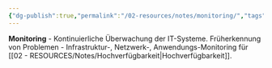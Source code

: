 ```yaml
---
{"dg-publish":true,"permalink":"/02-resources/notes/monitoring/","tags":["früherkennung/probleme","sicherheit/it-sicherheit","überwachung/systeme"],"noteIcon":"","updated":"2025-09-27T01:32:43.000+02:00"}
---
```



**Monitoring** - Kontinuierliche Überwachung der IT-Systeme.
Früherkennung von Problemen - Infrastruktur-, Netzwerk-, Anwendungs-Monitoring für [[02 - RESOURCES/Notes/Hochverfügbarkeit\|Hochverfügbarkeit]].